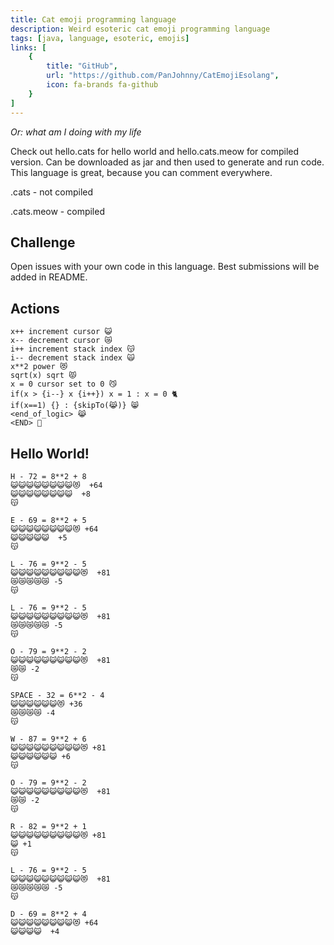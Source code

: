 ```yaml
---
title: Cat emoji programming language
description: Weird esoteric cat emoji programming language
tags: [java, language, esoteric, emojis]
links: [
    {
        title: "GitHub",
        url: "https://github.com/PanJohnny/CatEmojiEsolang",
        icon: fa-brands fa-github
    }
]
---
```

*Or: what am I doing with my life*

Check out hello.cats for hello world and hello.cats.meow for compiled version. Can be downloaded as jar and then used to generate and run code. This language is great, because you can comment everywhere.

.cats - not compiled

.cats.meow - compiled

## Challenge
Open issues with your own code in this language. Best submissions will be added in README.

## Actions
```
x++ increment cursor 😺
x-- decrement cursor 😿
i++ increment stack index 😽
i-- decrement stack index 🙀
x**2 power 😻
sqrt(x) sqrt 😾
x = 0 cursor set to 0 😼
if(x > {i--} x {i++}) x = 1 : x = 0 🐈
if(x==1) {} : {skipTo(😹)} 😸
<end_of_logic> 😹
<END> 💩
```

## Hello World!
```
H - 72 = 8**2 + 8
😺😺😺😺😺😺😺😺😻  +64
😺😺😺😺😺😺😺😺  +8
😽

E - 69 = 8**2 + 5
😺😺😺😺😺😺😺😺😻 +64
😺😺😺😺😺  +5
😽

L - 76 = 9**2 - 5
😺😺😺😺😺😺😺😺😺😻  +81
😿😿😿😿😿 -5
😽

L - 76 = 9**2 - 5
😺😺😺😺😺😺😺😺😺😻  +81
😿😿😿😿😿 -5
😽

O - 79 = 9**2 - 2
😺😺😺😺😺😺😺😺😺😻  +81
😿😿 -2
😽

SPACE - 32 = 6**2 - 4
😺😺😺😺😺😺😻 +36
😿😿😿😿 -4
😽

W - 87 = 9**2 + 6
😺😺😺😺😺😺😺😺😺😻 +81
😺😺😺😺😺😺 +6
😽

O - 79 = 9**2 - 2
😺😺😺😺😺😺😺😺😺😻  +81
😿😿 -2
😽

R - 82 = 9**2 + 1
😺😺😺😺😺😺😺😺😺😻 +81
😺 +1
😽

L - 76 = 9**2 - 5
😺😺😺😺😺😺😺😺😺😻  +81
😿😿😿😿😿 -5
😽

D - 69 = 8**2 + 4
😺😺😺😺😺😺😺😺😻 +64
😺😺😺😺  +4
```